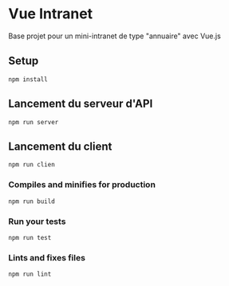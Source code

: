 # Vue Intranet

Base projet pour un mini-intranet de type "annuaire" avec Vue.js

## Setup
```
npm install
```

## Lancement du serveur d'API
```
npm run server
```

## Lancement du client
```
npm run clien
```

### Compiles and minifies for production
```
npm run build
```

### Run your tests
```
npm run test
```

### Lints and fixes files
```
npm run lint
```
